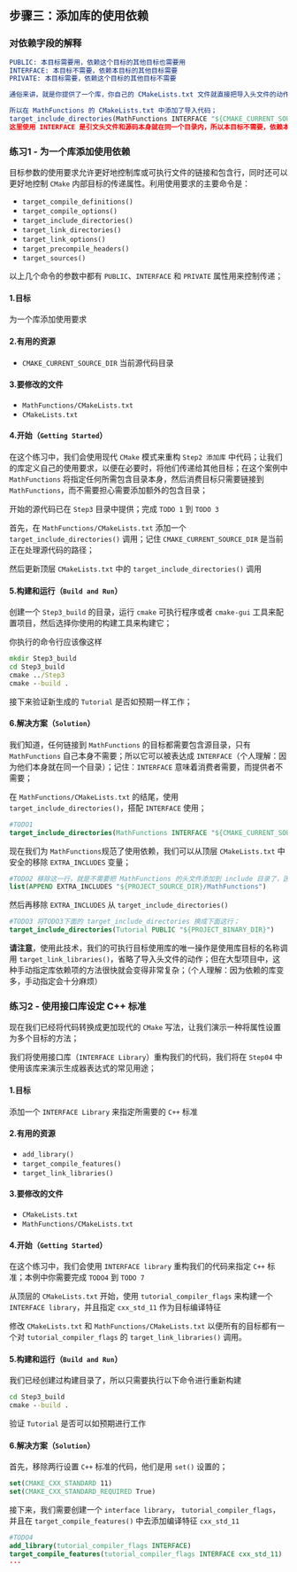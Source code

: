 ## 步骤三：添加库的使用依赖
### 对依赖字段的解释
```cmake
PUBLIC: 本目标需要用，依赖这个目标的其他目标也需要用
INTERFACE: 本目标不需要，依赖本目标的其他目标需要
PRIVATE: 本目标需要，依赖这个目标的其他目标不需要

通俗来讲，就是你提供了一个库，你自己的 CMakeLists.txt 文件就直接把导入头文件的动作直接做了，别人使用时，只需要链接你的库就行，而不需要再去导入头文件

所以在 MathFunctions 的 CMakeLists.txt 中添加了导入代码；
target_include_directories(MathFunctions INTERFACE "${CMAKE_CURRENT_SOURCE_DIR}")
这里使用 INTERFACE 是引文头文件和源码本身就在同一个目录内，所以本目标不需要，依赖本目标的其他目标需要，所以改成了INTERFACE
```

### 练习1 - 为一个库添加使用依赖
目标参数的使用要求允许更好地控制库或可执行文件的链接和包含行，同时还可以更好地控制 `CMake` 内部目标的传递属性。利用使用要求的主要命令是：
- `target_compile_definitions()`
- `target_compile_options()`
- `target_include_directories()`
- `target_link_directories()`
- `target_link_options()`
- `target_precompile_headers()`
- `target_sources()`

以上几个命令的参数中都有 `PUBLIC`、`INTERFACE` 和 `PRIVATE` 属性用来控制传递；

#### 1.目标
为一个库添加使用要求

#### 2.有用的资源
- `CMAKE_CURRENT_SOURCE_DIR`  当前源代码目录


#### 3.要修改的文件
- `MathFunctions/CMakeLists.txt`
- `CMakeLists.txt`

#### 4.开始（`Getting Started`）
在这个练习中，我们会使用现代 `CMake` 模式来重构 `Step2 添加库` 中代码；让我们的库定义自己的使用要求，以便在必要时，将他们传递给其他目标；在这个案例中 `MathFunctions` 将指定任何所需包含目录本身，然后消费目标只需要链接到 `MathFunctions`，而不需要担心需要添加额外的包含目录；


开始的源代码已在 `Step3` 目录中提供；完成 `TODO 1` 到 `TODO 3`

首先，在 `MathFunctions/CMakeLists.txt` 添加一个 `target_include_directories()` 调用；记住 `CMAKE_CURRENT_SOURCE_DIR` 是当前正在处理源代码的路径；

然后更新顶层 `CMakeLists.txt` 中的 `target_include_directories()` 调用

#### 5.构建和运行（`Build and Run`）
创建一个 `Step3_build` 的目录，运行 `cmake` 可执行程序或者 `cmake-gui` 工具来配置项目，然后选择你使用的构建工具来构建它；

你执行的命令行应该像这样
```cmd
mkdir Step3_build
cd Step3_build
cmake ../Step3
cmake --build .
```

接下来验证新生成的 `Tutorial` 是否如预期一样工作；


#### 6.解决方案（`Solution`） 
我们知道，任何链接到 `MathFunctions` 的目标都需要包含源目录，只有 `MathFunctions` 自己本身不需要；所以它可以被表达成 `INTERFACE`（个人理解：因为他们本身就在同一个目录）；记住：`INTERFACE` 意味着消费者需要，而提供者不需要；

在 `MathFunctions/CMakeLists.txt` 的结尾，使用 `target_include_directories()`，搭配 `INTERFACE` 使用；

```cmake
#TODO1
target_include_directories(MathFunctions INTERFACE "${CMAKE_CURRENT_SOURCE_DIR}")
```

现在我们为 `MathFunctions`规范了使用依赖，我们可以从顶层 `CMakeLists.txt` 中安全的移除 `EXTRA_INCLUDES` 变量；

```cmake
#TODO2 移除这一行，就是不需要把 MathFunctions 的头文件添加到 include 目录了，因为库自己本身做了 include 动作
list(APPEND EXTRA_INCLUDES "${PROJECT_SOURCE_DIR}/MathFunctions")

```

然后再移除 `EXTRA_INCLUDES` 从 `target_include_directories()`
```cmake
#TODO3 将TODO3下面的 target_include_directories 换成下面这行；
target_include_directories(Tutorial PUBLIC "${PROJECT_BINARY_DIR}")
```
**请注意**，使用此技术，我们的可执行目标使用库的唯一操作是使用库目标的名称调用 `target_link_libraries()`，省略了导入头文件的动作；但在大型项目中，这种手动指定库依赖项的方法很快就会变得非常复杂；（个人理解：因为依赖的库变多，手动指定会十分麻烦）


### 练习2 - 使用接口库设定 C++ 标准
现在我们已经将代码转换成更加现代的 `CMake` 写法，让我们演示一种将属性设置为多个目标的方法；

我们将使用接口库（`INTERFACE Library`）重构我们的代码，我们将在 `Step04` 中使用该库来演示生成器表达式的常见用途；

#### 1.目标
添加一个 `INTERFACE Library` 来指定所需要的 `C++` 标准 

#### 2.有用的资源
- `add_library()`  
- `target_compile_features()` 
- `target_link_libraries()`  


#### 3.要修改的文件
- `CMakeLists.txt`
- `MathFunctions/CMakeLists.txt`

#### 4.开始（`Getting Started`）
在这个练习中，我们会使用 `INTERFACE library` 重构我们的代码来指定 `C++` 标准；本例中你需要完成 `TODO4` 到 `TODO 7`

从顶层的 `CMakeLists.txt` 开始，使用 `tutorial_compiler_flags` 来构建一个 `INTERFACE library`，并且指定 `cxx_std_11` 作为目标编译特征

修改 `CMakeLists.txt` 和 `MathFunctions/CMakeLists.txt` 以便所有的目标都有一个对 `tutorial_compiler_flags` 的 `target_link_libraries()` 调用。


#### 5.构建和运行（`Build and Run`）
我们已经创建过构建目录了，所以只需要执行以下命令进行重新构建
```cmd
cd Step3_build
cmake --build .
```
验证 `Tutorial` 是否可以如预期进行工作


#### 6.解决方案（`Solution`） 
首先，移除两行设置 `C++` 标准的代码，他们是用 `set()` 设置的；
```cmake
set(CMAKE_CXX_STANDARD 11)
set(CMAKE_CXX_STANDARD_REQUIRED True)
```

接下来，我们需要创建一个 `interface library`， `tutorial_compiler_flags`，并且在 `target_compile_features()` 中去添加编译特征 `cxx_std_11`

```cmake
#TODO4
add_library(tutorial_compiler_flags INTERFACE)
target_compile_features(tutorial_compiler_flags INTERFACE cxx_std_11)
···
